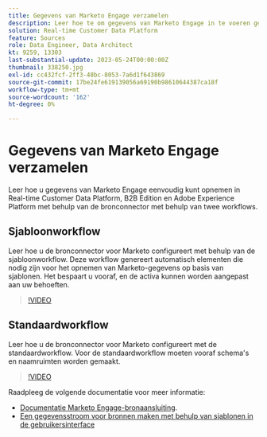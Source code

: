```yaml
---
title: Gegevens van Marketo Engage verzamelen
description: Leer hoe te om gegevens van Marketo Engage in te voeren gebruikend de bronschakelaar gebruikend de standaard en malplaatjewerkschema's.
solution: Real-time Customer Data Platform
feature: Sources
role: Data Engineer, Data Architect
kt: 9259, 13303
last-substantial-update: 2023-05-24T00:00:00Z
thumbnail: 338250.jpg
exl-id: cc432fcf-2ff3-48bc-8053-7a6d1f643869
source-git-commit: 17be24fe619139056a69190b98610644387ca18f
workflow-type: tm+mt
source-wordcount: '162'
ht-degree: 0%

---
```


# Gegevens van Marketo Engage verzamelen

Leer hoe u gegevens van Marketo Engage eenvoudig kunt opnemen in Real-time Customer Data Platform, B2B Edition en Adobe Experience Platform met behulp van de bronconnector met behulp van twee workflows.

## Sjabloonworkflow

Leer hoe u de bronconnector voor Marketo configureert met behulp van de sjabloonworkflow. Deze workflow genereert automatisch elementen die nodig zijn voor het opnemen van Marketo-gegevens op basis van sjablonen. Het bespaart u vooraf, en de activa kunnen worden aangepast aan uw behoeften.

>[!VIDEO](https://video.tv.adobe.com/v/3419550?quality=12&learn=on)

## Standaardworkflow

Leer hoe u de bronconnector voor Marketo configureert met de standaardworkflow. Voor de standaardworkflow moeten vooraf schema&#39;s en naamruimten worden gemaakt.

>[!VIDEO](https://video.tv.adobe.com/v/338250?quality=12&learn=on)

Raadpleeg de volgende documentatie voor meer informatie:
* [Documentatie Marketo Engage-bronaansluiting](https://experienceleague.adobe.com/docs/experience-platform/sources/connectors/adobe-applications/marketo/marketo.html).
* [Een gegevensstroom voor bronnen maken met behulp van sjablonen in de gebruikersinterface](https://experienceleague.adobe.com/docs/experience-platform/sources/ui-tutorials/templates.html#)
